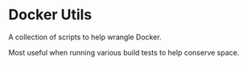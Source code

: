 # Docker Utils

A collection of scripts to help wrangle Docker.

Most useful when running various build tests to help conserve space.
